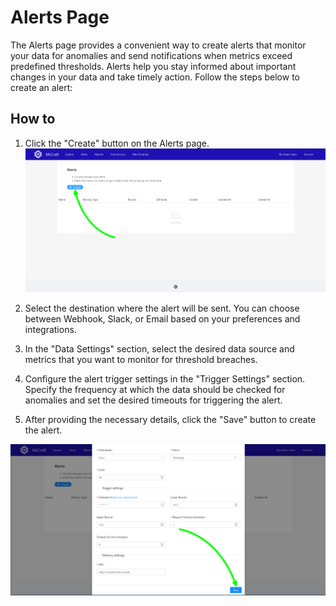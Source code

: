 # Alerts Page

The Alerts page provides a convenient way to create alerts that monitor your data for anomalies and send notifications when metrics exceed predefined thresholds. Alerts help you stay informed about important changes in your data and take timely action. Follow the steps below to create an alert:

## How to

1. Click the "Create" button on the Alerts page.
![Create alers](/docs/images/alerts1.png)

2. Select the destination where the alert will be sent. You can choose between Webhook, Slack, or Email based on your preferences and integrations.
3. In the "Data Settings" section, select the desired data source and metrics that you want to monitor for threshold breaches.
4. Configure the alert trigger settings in the "Trigger Settings" section. Specify the frequency at which the data should be checked for anomalies and set the desired timeouts for triggering the alert.
5. After providing the necessary details, click the "Save" button to create the alert.

![Save button](/docs/images/alerts2.png)
